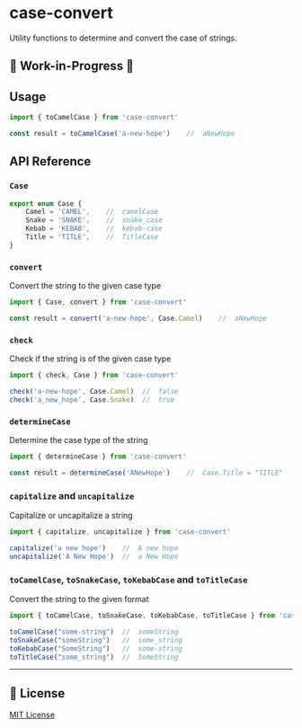 # case-convert

Utility functions to determine and convert the case of strings.

<h2>🚧 Work-in-Progress 🚧</h2>

## Usage

```ts
import { toCamelCase } from 'case-convert'

const result = toCamelCase('a-new-hope')    //  aNewHope
```

## API Reference

### `Case`

```ts
export enum Case {
    Camel = 'CAMEL',    //  camelCase
    Snake = 'SNAKE',    //  snake_case
    Kebab = 'KEBAB',    //  kebab-case
    Title = 'TITLE',    //  TitleCase
}
```

### `convert`

Convert the string to the given case type

```ts
import { Case, convert } from 'case-convert'

const result = convert('a-new-hope', Case.Camel)    //  aNewHope
```

### `check`

Check if the string is of the given case type

```ts
import { check, Case } from 'case-convert'

check('a-new-hope', Case.Camel)  //  false
check('a_new_hope', Case.Snake)  //  true
```

### `determineCase`

Determine the case type of the string

```ts
import { determineCase } from 'case-convert'

const result = determineCase('ANewHope')    //  Case.Title = "TITLE"
```

### `capitalize` and `uncapitalize`

Capitalize or uncapitalize a string

```ts
import { capitalize, uncapitalize } from 'case-convert'

capitalize('a new hope')    //  A new hope
uncapitalize('A New Hope')  //  a New Hope
```

### `toCamelCase`, `toSnakeCase`, `toKebabCase` and `toTitleCase`

Convert the string to the given format

```ts
import { toCamelCase, toSnakeCase, toKebabCase, toTitleCase } from 'case-convert'

toCamelCase("some-string")  //  someString
toSnakeCase("someString")   //  some_string
toKebabCase("SomeString")   //  some-string
toTitleCase("some_string")  //  SomeString
```

---

## 📑 License

[MIT License](./LICENSE)
